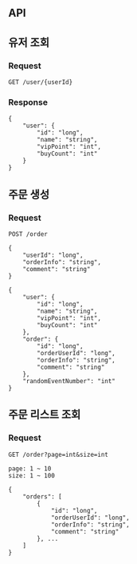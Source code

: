 ## API

## 유저 조회

### Request

```
GET /user/{userId}
```

### Response

```
{
    "user": {
        "id": "long",
        "name": "string",
        "vipPoint": "int",
        "buyCount": "int"
    }
}
```

## 주문 생성

### Request

```
POST /order

{
    "userId": "long",
    "orderInfo": "string",
    "comment": "string"
}
```

```
{
    "user": {
        "id": "long",
        "name": "string",
        "vipPoint": "int",
        "buyCount": "int"
    },
    "order": {
        "id": "long",
        "orderUserId": "long",
        "orderInfo": "string",
        "comment": "string"
    },
    "randomEventNumber": "int"
}
```

## 주문 리스트 조회

### Request

```
GET /order?page=int&size=int

page: 1 ~ 10
size: 1 ~ 100
```

```
{
    "orders": [
        {
            "id": "long",
            "orderUserId": "long",
            "orderInfo": "string",
            "comment": "string"
        }, ...
    ]
}
```